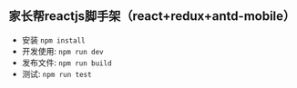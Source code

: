 ## 家长帮reactjs脚手架（react+redux+antd-mobile）

- 安装 `npm install`
- 开发使用: `npm run dev`
- 发布文件: `npm run build`
- 测试: `npm run test`
